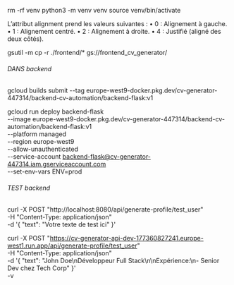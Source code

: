 
rm -rf venv
python3 -m venv venv
source venv/bin/activate

L’attribut alignment prend les valeurs suivantes :
	•	0 : Alignement à gauche.
	•	1 : Alignement centré.
	•	2 : Alignement à droite.
	•	4 : Justifié (aligné des deux côtés).

gsutil -m cp -r ./frontend/* gs://frontend_cv_generator/


###### DANS backend
gcloud builds submit --tag europe-west9-docker.pkg.dev/cv-generator-447314/backend-cv-automation/backend-flask:v1

gcloud run deploy backend-flask \
    --image europe-west9-docker.pkg.dev/cv-generator-447314/backend-cv-automation/backend-flask:v1 \
    --platform managed \
    --region europe-west9 \
    --allow-unauthenticated \
    --service-account backend-flask@cv-generator-447314.iam.gserviceaccount.com \
    --set-env-vars ENV=prod

###### TEST backend

curl -X POST "http://localhost:8080/api/generate-profile/test_user" \
  -H "Content-Type: application/json" \
  -d '{
    "text": "Votre texte de test ici"
  }'


  curl -X POST "https://cv-generator-api-dev-177360827241.europe-west1.run.app/api/generate-profile/test_user" \
  -H "Content-Type: application/json" \
  -d '{
    "text": "John Doe\nDéveloppeur Full Stack\n\nExpérience:\n- Senior Dev chez Tech Corp"
  }' \
  -v
